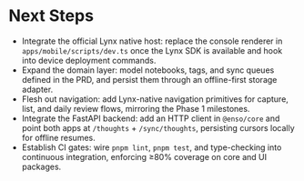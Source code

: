 # Next Steps

- Integrate the official Lynx native host: replace the console renderer in `apps/mobile/scripts/dev.ts` once the Lynx SDK is available and hook into device deployment commands.
- Expand the domain layer: model notebooks, tags, and sync queues defined in the PRD, and persist them through an offline-first storage adapter.
- Flesh out navigation: add Lynx-native navigation primitives for capture, list, and daily review flows, mirroring the Phase 1 milestones.
- Integrate the FastAPI backend: add an HTTP client in `@enso/core` and point both apps at `/thoughts` + `/sync/thoughts`, persisting cursors locally for offline resumes.
- Establish CI gates: wire `pnpm lint`, `pnpm test`, and type-checking into continuous integration, enforcing ≥80% coverage on core and UI packages.
